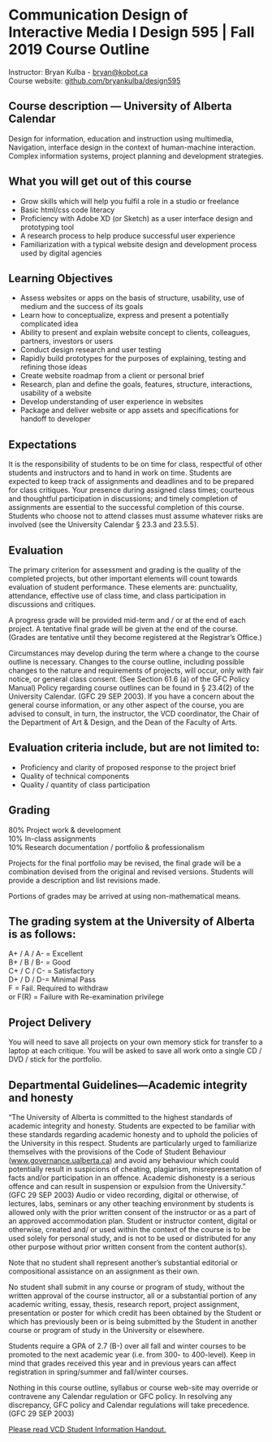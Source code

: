 # Communication Design of Interactive Media I Design 595 | Fall 2019 Course Outline
Instructor: Bryan Kulba - bryan@kobot.ca  
Course website: [github.com/bryankulba/design595](https://github.com/bryankulba/design595)
## Course description — University of Alberta Calendar
Design for information, education and instruction using multimedia, Navigation, interface design in the context of human-machine interaction. Complex information systems, project planning and development strategies.
## What you will get out of this course
- Grow skills which will help you fulfil a role in a studio or freelance 
- Basic html/css code literacy 
- Proficiency with Adobe XD (or Sketch) as a user interface design and prototyping tool 
- A research process to help produce successful user experience 
- Familiarization with a typical website design and development process used by digital agencies 
## Learning Objectives
- Assess websites or apps on the basis of structure, usability, use of medium and the success of its goals 
- Learn how to conceptualize, express and present a potentially complicated idea 
- Ability to present and explain website concept to clients, colleagues, partners, investors or users 
- Conduct design research and user testing 
- Rapidly build prototypes for the purposes of explaining, testing and refining those ideas 
- Create website roadmap from a client or personal brief 
- Research, plan and define the goals, features, structure, interactions, usability of a website 
- Develop understanding of user experience in websites 
- Package and deliver website or app assets and specifications for handoff to developer 
## Expectations
It is the responsibility of students to be on time for class, respectful of other students and instructors and to hand in work on time. Students are expected to keep track of assignments and deadlines and to be prepared for class critiques. Your presence during assigned class times; courteous and thoughtful participation in discussions; and timely completion of assignments are essential to the successful completion of this course. Students who choose not to attend classes must assume whatever risks are involved (see the University Calendar § 23.3 and 23.5.5).
## Evaluation
The primary criterion for assessment and grading is the quality of the completed projects, but other important elements will count towards evaluation of student performance. These elements are: punctuality, attendance, effective use of class time, and class participation in discussions and critiques.

A progress grade will be provided mid-term and / or at the end of each project. A tentative final grade will be given at the end of the course. (Grades are tentative until they become registered at the Registrar’s Office.)

Circumstances may develop during the term where a change to the course outline is necessary. Changes to the course outline, including possible changes to the nature and requirements of projects, will occur, only with fair notice, or general class consent. (See Section 61.6 (a) of the GFC Policy Manual) Policy regarding course outlines can be found in § 23.4(2) of the University Calendar. (GFC 29 SEP 2003). If you have a concern about the general course information, or any other aspect of the course, you are advised to consult, in turn, the instructor, the VCD coordinator, the Chair of the Department of Art & Design, and the Dean of the Faculty of Arts.
## Evaluation criteria include, but are not limited to:
- Proficiency and clarity of proposed response to the project brief 
- Quality of technical components 
- Quality / quantity of class participation 

## Grading
80% Project work & development  
10% In-class assignments  
10% Research documentation / portfolio & professionalism

Projects for the final portfolio may be revised, the final grade will be a combination devised from the original and revised versions. Students will provide a description and list revisions made.

Portions of grades may be arrived at using non-mathematical means.

## The grading system at the University of Alberta is as follows:
A+ / A / A- = Excellent  
B+ / B / B- = Good  
C+ / C / C- = Satisfactory  
D+ / D / D-= Minimal Pass  
F = Fail. Required to withdraw  
or F(R) = Failure with Re-examination privilege 

## Project Delivery
You will need to save all projects on your own memory stick for transfer to a laptop at each critique. You will be asked to save all work onto a single CD / DVD / stick for the portfolio.

## Departmental Guidelines—Academic integrity and honesty
“The University of Alberta is committed to the highest standards of academic integrity and honesty. Students are expected to be familiar with these standards regarding academic honesty and to uphold the policies of the University in this respect. Students are particularly urged to familiarize themselves with the provisions of the Code of Student Behaviour (www.governance.ualberta.ca) and avoid any behaviour which could potentially result in suspicions of cheating, plagiarism, misrepresentation of facts and/or participation in an offence. Academic dishonesty is a serious offence and can result in suspension or expulsion from the University.” (GFC 29 SEP 2003)
Audio or video recording, digital or otherwise, of lectures, labs, seminars or any other teaching environment by students is allowed only with the prior written consent of the instructor or as a part of an approved accommodation plan. Student or instructor content, digital or otherwise, created and/ or used within the context of the course is to be used solely for personal study, and is not to be used or distributed for any other purpose without prior written consent from the content author(s).

Note that no student shall represent another’s substantial editorial or compositional assistance on an assignment as their own.

No student shall submit in any course or program of study, without the written approval of the course instructor, all or a substantial portion of any academic writing, essay, thesis, research report, project assignment, presentation or poster for which credit has been obtained by the Student or which has previously been or is being submitted by the Student in another course or program of study in the University or elsewhere.

Students require a GPA of 2.7 (B-) over all fall and winter courses to be promoted to the next academic year (i.e. from 300- to 400-level). Keep in mind that grades received this year and in previous years can affect registration in spring/summer and fall/winter courses.

Nothing in this course outline, syllabus or course web-site may override or contravene any Calendar regulation or GFC policy. In resolving any discrepancy, GFC policy and Calendar regulations will take precedence. (GFC 29 SEP 2003)

[Please read VCD Student Information Handout.](VCD_handout.pdf)